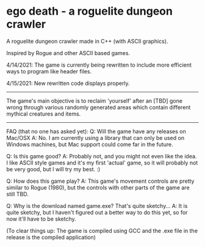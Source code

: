 # ego death - a roguelite dungeon crawler
 A roguelite dungeon crawler made in C++ (with ASCII graphics).
 
 Inspired by Rogue and other ASCII based games. 

4/14/2021: The game is currently being rewritten to include more efficient ways to program like header files.

4/15/2021: New rewritten code displays properly.

---

The game's main objective is to reclaim 'yourself' after an [TBD] gone wrong through various randomly generated areas which contain different mythical creatures and items.

---

FAQ (that no one has asked yet):
Q: Will the game have any releases on Mac/OSX
A: No. I am currently using a library that can only be used on Windows machines, but Mac support could come far in the future.

Q: Is this game good?
A: Probably not, and you might not even like the idea. I like ASCII style games and it's my first 'actual' game, so it will probably not be very good, but I will try my best. :)

Q: How does this game play?
A: This game's movement controls are pretty similar to Rogue (1980), but the controls with other parts of the game are still TBD.

Q: Why is the download named game.exe? That's quite sketchy...
A: It is quite sketchy, but I haven't figured out a better way to do this yet, so for now it'll have to be sketchy.

(To clear things up: The game is compiled using GCC and the .exe file in the release is the compiled application)
